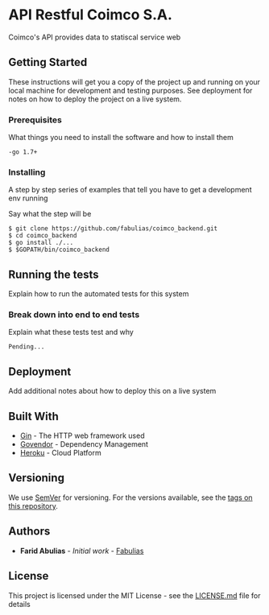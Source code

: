 # API Restful Coimco S.A.

Coimco's API provides data to statiscal service web

## Getting Started

These instructions will get you a copy of the project up and running on your local machine for development and testing purposes. See deployment for notes on how to deploy the project on a live system.

### Prerequisites

What things you need to install the software and how to install them

```
-go 1.7+
```

### Installing

A step by step series of examples that tell you have to get a development env running

Say what the step will be

```
$ git clone https://github.com/fabulias/coimco_backend.git
$ cd coimco_backend
$ go install ./...
$ $GOPATH/bin/coimco_backend
```

## Running the tests

Explain how to run the automated tests for this system

### Break down into end to end tests

Explain what these tests test and why

```
Pending...
```

## Deployment

Add additional notes about how to deploy this on a live system

## Built With

* [Gin](https://github.com/gin-gonic/gin) - The HTTP web framework used
* [Govendor](https://github.com/kardianos/govendor) - Dependency Management
* [Heroku](https://heroku.com) - Cloud Platform

## Versioning

We use [SemVer](http://semver.org/) for versioning. For the versions available, see the [tags on this repository](https://github.com/your/project/tags).

## Authors

* **Farid Abulias** - *Initial work* - [Fabulias](https://github.com/fabulias)

## License

This project is licensed under the MIT License - see the [LICENSE.md](LICENSE.md) file for details
